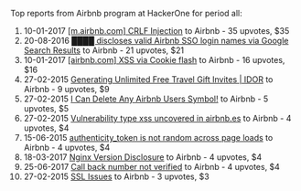 Top reports from Airbnb program at HackerOne for period all:

1. 10-01-2017 [[m.airbnb.com] CRLF Injection](https://hackerone.com/reports/197279) to Airbnb - 35 upvotes, $35
2. 20-08-2016 [████ discloses valid Airbnb SSO login names via Google Search Results](https://hackerone.com/reports/161659) to Airbnb - 21 upvotes, $21
3. 10-01-2017 [[airbnb.com] XSS via Cookie flash](https://hackerone.com/reports/197334) to Airbnb - 16 upvotes, $16
4. 27-02-2015 [Generating Unlimited Free Travel Gift Invites | IDOR](https://hackerone.com/reports/49499) to Airbnb - 9 upvotes, $9
5. 27-02-2015 [I Can Delete Any Airbnb Users Symbol!](https://hackerone.com/reports/49356) to Airbnb - 5 upvotes, $5
6. 27-02-2015 [Vulnerability type xss uncovered in airbnb.es](https://hackerone.com/reports/49513) to Airbnb - 4 upvotes, $4
7. 15-06-2015 [authenticity_token is not random across page loads](https://hackerone.com/reports/71006) to Airbnb - 4 upvotes, $4
8. 18-03-2017 [Nginx Version Disclosure](https://hackerone.com/reports/214570) to Airbnb - 4 upvotes, $4
9. 25-06-2017 [Call back number not verified](https://hackerone.com/reports/243049) to Airbnb - 4 upvotes, $4
10. 27-02-2015 [SSL Issues](https://hackerone.com/reports/49537) to Airbnb - 3 upvotes, $3
